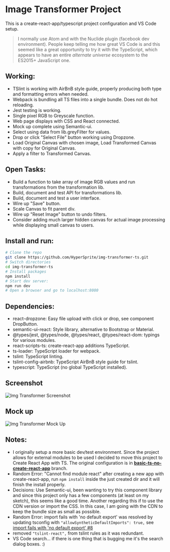 # Image Transformer Project

This is a create-react-app/typescript project configuration and VS Code setup.

> I normally use Atom and with the Nuclide plugin (facebook dev environment). People keep telling me how great VS Code is and this seemed like a great opportunity to try it with the TypeScript, which appears to have an entire *alternate universe* ecosystem to the ES2015+ JavaScript one.

## Working:

* TSlint is working with AirBnB style guide, properly producing both type and formatting errors when needed.
* Webpack is bundling all TS files into a single bundle. Does not do hot reloading.
* Jest testing is working.
* Single pixel RGB to Greyscale function.
* Web page displays with CSS and React connected.
* Mock up complete using Semantic-ui.
* Select using data from lib.greyFilter for values.
* Drop or click "Select File" button working using Dropzone.
* Load Original Canvas with chosen image, Load Transformed Canvas with copy for Original Canvas.
* Apply a filter to Transformed Canvas.

## Open Tasks:

* Build a function to take array of image RGB values and run transformations from the transformation lib.
* Build, document and test API for transformations lib.
* Build, document and test a user interface.
* Wire up "Save" button.
* Scale Canvas to fit parent div.
* Wire up "Reset Image" button to undo filters.
* Consider adding much larger hidden canvas for actual image processing while displaying small canvas to users.  

## Install and run:

```bash
# Clone the repo
git clone https://github.com/HyperSprite/img-transformer-ts.git
# Switch directories
cd img-transformer-ts
# Install packages
npm install
# Start dev server:
npm run dev
# Open a browser and go to localhost:8080
```

## Dependencies:

* react-dropzone: Easy file upload with click or drop, see component DropButton.
* semantic-ui-react: Style library, alternative to Bootstrap or Material.
* @types/jest, @types/node, @types/react, @types/react-dom: typings for various modules.
* react-scripts-ts: create-react-app additions TypeScript.
* ts-loader: TypeScript loader for webpack.
* tslint: TypeScript linting.
* tslint-config-airbnb: TypeScript AirBnB style guide for tslint.
* typescript: TypeScript (no global TypeScript installed).

## Screenshot
![Img Transformer Screenshot](https://raw.githubusercontent.com/HyperSprite/img-transformer-ts/master/public/assets/img-transformer-in-action.png)

## Mock up
![Img Transformer Mock Up](https://raw.githubusercontent.com/HyperSprite/img-transformer-ts/master/public/assets/img-transformer-mockup.png)

## Notes:

* I originally setup a more basic dev/test environment. Since the project allows for external modules to be used I decided to move this project to Create React App with TS. The original configuration is in [**basic-ts-no-create-react-app**](https://github.com/HyperSprite/img-transformer-ts/tree/basic-ts-no-create-react-app) branch.
* Random Error: "Cannot find module react" after creating a new app with create-react-app, run ```npm install``` inside the just created dir and it will finish the install properly.
* Decisions: Use Semantic-ui, been wanting to try this component library and since this project only has a few components (at least on my sketch), this seems like a good time. Another regarding this if to use the CDN version or import the CSS. In this case, I am going with the CDN to keep the bundle size as small as possible.
* Random Error: import fails with 'no default export' was resolved by updating tsconfig with ```"allowSyntheticDefaultImports": true,``` see [import fails with 'no default export' #8](https://github.com/Microsoft/TypeScript-React-Starter/issues/8)
* removed ```"tslint-react",``` from tslint rules as it was redundant.
* VS Code search... if there is one thing that is bugging me it's the search dialog boxes. :) 
